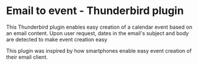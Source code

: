 # Email to event - Thunderbird plugin
This Thunderbird plugin enables easy creation of a calendar event based on an email content. Upon user request, dates in the email's subject and body are detected to make event creation easy

This plugin was inspired by how smartphones enable easy event creation of their email client.